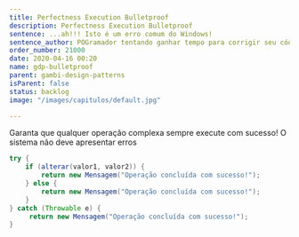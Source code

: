 ```yaml
---
title: Perfectness Execution Bulletproof
description: Perfectness Execution Bulletproof
sentence: ...ah!!! Isto é um erro comum do Windows!
sentence_author: POGramador tentando ganhar tempo para corrigir seu código
order_number: 21000
date: 2020-04-16 00:20
name: gdp-bulletproof
parent: gambi-design-patterns
isParent: false
status: backlog
image: "/images/capitulos/default.jpg"

---
```

Garanta que qualquer operação complexa sempre execute com sucesso!
O sistema não deve apresentar erros

```java
try {
    if (alterar(valor1, valor2)) {
        return new Mensagem("Operação concluída com sucesso!");
    } else {
        return new Mensagem("Operação concluída com sucesso!");
    }
} catch (Throwable e) {
     return new Mensagem("Operação concluída com sucesso!");
}
```
